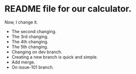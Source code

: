 # README file for our calculator.

Now, I change it.

* The second changing.
* The 3rd changing.
* The 4th changing.
* The 5th changing.
* Changing on dev branch.
* Creating a new branch is quick and simple.
* Add merge.
* On issue-101 branch.
